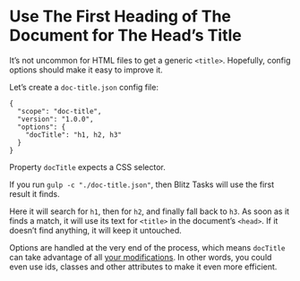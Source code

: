 # Use The First Heading of The Document for The Head’s Title

It’s not uncommon for HTML files to get a generic `<title>`. Hopefully, config options should make it easy to improve it.

Let’s create a `doc-title.json` config file:

```
{
  "scope": "doc-title",
  "version": "1.0.0",
  "options": {
    "docTitle": "h1, h2, h3"
  }
}
```

Property `docTitle` expects a CSS selector.

If you run `gulp -c "./doc-title.json"`, then Blitz Tasks will use the first result it finds. 

Here it will search for `h1`, then for `h2`, and finally fall back to `h3`. As soon as it finds a match, it will use its text for `<title>` in the document’s `<head>`. If it doesn’t find anything, it will keep it untouched.

Options are handled at the very end of the process, which means `docTitle` can take advantage of all [your modifications](clean-output.md). In other words, you could even use ids, classes and other attributes to make it even more efficient.